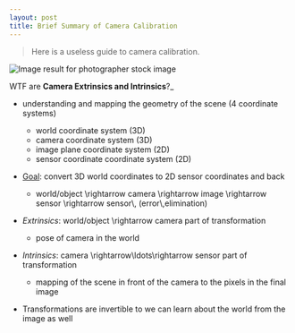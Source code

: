 ```yaml
---
layout: post
title: Brief Summary of Camera Calibration
---
```

 

 > Here is a useless guide to camera calibration.
 
 ![Image result for photographer stock image](https://c8.alamy.com/comp/GDB8H4/happy-one-indian-cameraman-photographer-camera-clicking-picture-photography-GDB8H4.jpg)
<p>WTF are <strong>Camera Extrinsics and Intrinsics</strong>?_</p>
<ul>
<li><p>understanding and mapping the geometry of the scene (4 coordinate systems)</p>
<ul>
<li>world coordinate system (3D)</li>
<li>camera coordinate system (3D)</li>
<li>image plane coordinate system (2D)</li>
<li>sensor coordinate coordinate system (2D)</li>

</ul>
</li>

</ul>
<ul>
<li><p><u>Goal</u>: convert 3D world coordinates to 2D sensor coordinates and back</p>
<ul>
<li>world/object \rightarrow camera \rightarrow image \rightarrow sensor \rightarrow sensor\, (error\,elimination)</li>

</ul>
</li>
<li><p><em>Extrinsics</em>: world/object \rightarrow camera part of transformation</p>
<ul>
<li>pose of camera in the world</li>

</ul>
</li>
<li><p><em>Intrinsics</em>: camera \rightarrow\ldots\rightarrow sensor part of transformation</p>
<ul>
<li>mapping of the scene in front of the camera to the pixels in the final image</li>

</ul>
</li>
<li><p>Transformations are invertible to we can learn about the world from the image as well</p>
</li>

</ul>
